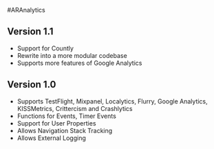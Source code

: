 #ARAnalytics

## Version 1.1

* Support for Countly
* Rewrite into a more modular codebase
* Supports more features of Google Analytics 

## Version 1.0

* Supports TestFlight, Mixpanel, Localytics, Flurry, Google Analytics, KISSMetrics, Crittercism and Crashlytics
* Functions for Events, Timer Events
* Support for User Properties
* Allows Navigation Stack Tracking
* Allows External Logging